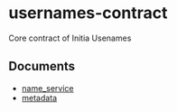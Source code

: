 # usernames-contract

Core contract of Initia Usenames

## Documents

- [name_service](doc/name_service.md)
- [metadata](doc/metadata.md)
